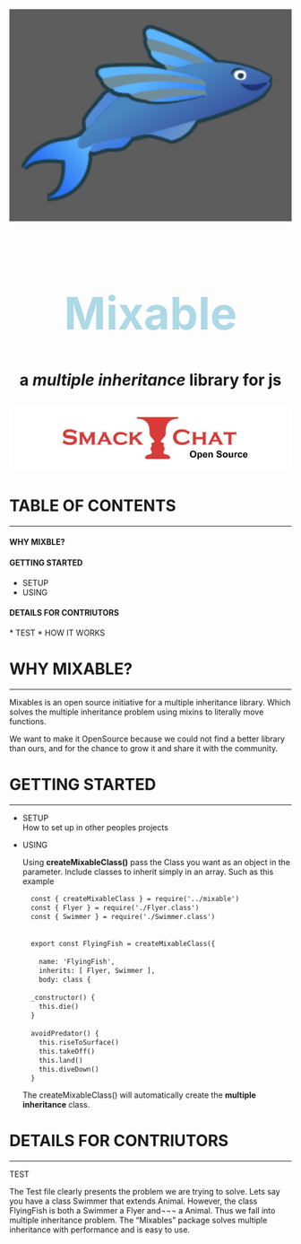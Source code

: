 <img src="Fly.png"/>

<h1 style="text-align: center; color: lightblue; font-size: 80px"> Mixable <h1/>

<p style="text-align: center;">   a <i> multiple inheritance </i> library for js </p>

![GitHub Logo](logo.jpg)



<h1>TABLE OF CONTENTS</h1>
<hr>

<h4>WHY MIXBLE?</h4> 


<h4>GETTING STARTED</h4> 

* SETUP
* USING  

<h4>DETAILS FOR CONTRIUTORS</h4>
* TEST
* HOW IT WORKS

<h1> WHY MIXABLE? </h1>
<hr>

Mixables is an open source initiative for a multiple inheritance library.
Which solves the multiple inheritance problem using mixins to literally move functions.

We want to make it OpenSource because we could not find a better library than ours, and for the chance to grow it and share it with the community.


<h1>GETTING STARTED</h1>
<hr>

* SETUP  
		How to set up in other peoples projects


* USING 

	Using **createMixableClass()** pass the Class you want as an object in the parameter.
	Include classes to inherit simply in an array. Such as this example

		

		const { createMixableClass } = require('../mixable')  
		const { Flyer } = require('./Flyer.class')  
		const { Swimmer } = require('./Swimmer.class')
	
			
		export const FlyingFish = createMixableClass({
	
		  name: 'FlyingFish',
		  inherits: [ Flyer, Swimmer ],
		  body: class {

	    _constructor() {
	      this.die()
	    }
	  
	    avoidPredator() {
	      this.riseToSurface()
	      this.takeOff()
	      this.land()
	      this.diveDown()
	    }
  
  	The createMixableClass() will automatically create the **multiple inheritance** class.
 
      

<h1>DETAILS FOR CONTRIUTORS</h1>
<hr>
TEST

The Test file clearly presents the problem we are trying to solve. Lets say you have a class Swimmer that extends Animal. However, the class FlyingFish is both a Swimmer a Flyer and¬¬¬ a Animal. Thus we fall into multiple inheritance problem. The “Mixables” package solves multiple inheritance with performance and is easy to use.






